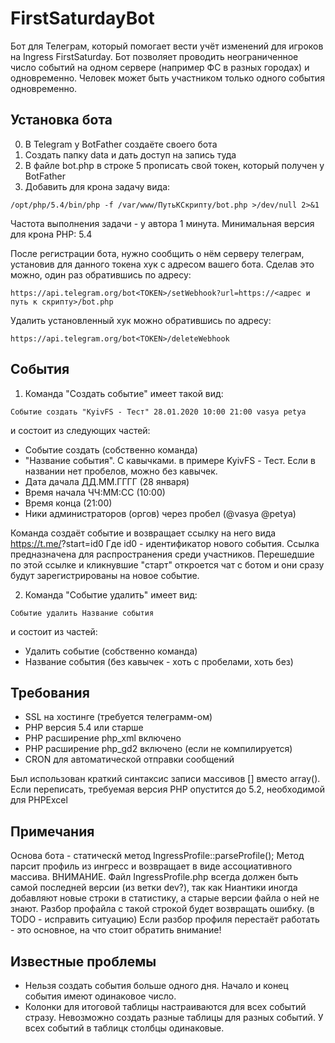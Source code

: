 # FirstSaturdayBot
Бот для Телеграм, который помогает вести учёт изменений для игроков на Ingress FirstSaturday.
Бот позволяет проводить неограниченное число событий на одном сервере (например ФС в разных городах) и одновременно.
Человек может быть участником только одного события одновременно.

Установка бота
------------
0. В Telegram у BotFather создаёте своего бота
1. Создать папку data и дать доступ на запись туда
2. В файле bot.php в строке 5 прописать свой токен, который получен у BotFather
3. Добавить для крона задачу вида:
```
/opt/php/5.4/bin/php -f /var/www/ПутьКСкрипту/bot.php >/dev/null 2>&1
```
   Частота выполнения задачи - у автора 1 минута. Минимальная версия для крона PHP: 5.4

После регистрации бота, нужно сообщить о нём серверу телеграм, установив для данного токена хук с адресом вашего бота.
Сделав это можно, один раз обратившись по адресу:
```
https://api.telegram.org/bot<TOKEN>/setWebhook?url=https://<адрес и путь к скрипту>/bot.php
```

Удалить установленный хук можно обратившись по адресу:
```
https://api.telegram.org/bot<TOKEN>/deleteWebhook
```

События
------------
1. Команда "Создать событие" имеет такой вид:
```
Событие создать "KyivFS - Тест" 28.01.2020 10:00 21:00 vasya petya
```
и состоит из следующих частей:
- Событие создать (собственно команда)
- "Название события". С кавычками. в примере KyivFS - Тест. Если в названии нет пробелов, можно без кавычек.
- Дата дачала ДД.ММ.ГГГГ (28 января)
- Время начала ЧЧ:ММ:СС (10:00)
- Время конца (21:00)
- Ники администраторов (оргов) через пробел (@vasya @petya)

Команда создаёт событие и возвращает ссылку на него вида https://t.me/<bot>?start=id0
Где id0 - идентификатор нового события.
Ссылка предназначена для распространения среди участников.
Перешедшие по этой ссылке и кликнувшие "старт" откроется чат с ботом и они сразу будут зарегистрированы на новое событие.

2. Команда "Событие удалить" имеет вид:
```
Событие удалить Название события
```
и состоит из частей:
- Удалить событие (собственно команда)
- Название события (без кавычек - хоть с пробелами, хоть без)

Требования
------------
* SSL на хостинге (требуется телеграмм-ом)
* PHP версия 5.4 или старше
* PHP расширение php_xml включено
* PHP расширение php_gd2 включено (если не компилируется)
* CRON для автоматической отправки сообщений

Был использован краткий синтаксис записи массивов [] вместо array().
Если переписать, требуемая версия PHP опустится до 5.2, необходимой для PHPExcel

Примечания
------------
Основа бота - статическй метод IngressProfile::parseProfile(); Метод парсит профиль из ингресс и возвращает в виде ассоциативного массива.
ВНИМАНИЕ. Файл IngressProfile.php всегда должен быть самой последней версии (из ветки dev?), так как Ниантики иногда добавляют новые строки в статистику, а старые версии файла о ней не знают. Разбор профайла с такой строкой будет возвращать ошибку. (в TODO - исправить ситуацию)
Если разбор профиля перестаёт работать - это основное, на что стоит обратить внимание!

 Известные проблемы
 ------------
 - Нельзя создать события больше одного дня. Начало и конец события имеют одинаковое число.
 - Колонки для итоговой таблицы настраиваются для всех событий стразу. Невозможно создать разные таблицы для разных событий. У всех событий в таблицк столбцы одинаковые.


